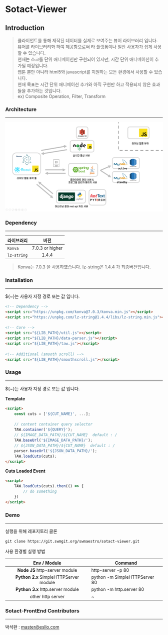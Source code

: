 # Sotact-Viewer

## Introduction

>클라이언트를 통해 제작된 데이터를 실제로 보여주는 뷰어 라이브러리 입니다.  
>뷰어를 라이브러리화 하여 제공함으로써 타 플랫폼이나 일반 사용자가 쉽게 사용할 수 있습니다.  
>현재는 스크롤 단위 애니메이션만 구현되어 있지만, 시간 단위 애니메이션이 추가될 예정입니다.  
>웹툰 뿐만 아니라 html5와 javascript를 지원하는 모든 환경에서 사용할 수 있습니다.  
>현재 목표는 시간 단위 애니메이션 추가와 아직 구현만 하고 적용되지 않은 효과들을 추가하는 것입니다.  
>ex) Composite Operation, Filter, Transform  

### Architecture

---

![architecure](arch.png)


### Dependency

---
| 라이브러리 | 버전 |
|---|:---:|
| `Konva` | 7.0.3 or higher |
| `lz-string` | 1.4.4 |
>Konva는 7.0.3 을 사용하였습니다. 
>lz-string은 1.4.4 가 최종버전입니다. 


### Installation

---

${~}는 사용자 지정 경로 또는 값 입니다.
```html
<!-- Dependency -->
<script src="https://unpkg.com/konva@7.0.3/konva.min.js"></script>
<script src="https://unpkg.com/lz-string@1.4.4/libs/lz-string.min.js"></script>

<!-- Core -->
<script src="${LIB_PATH}/util.js"></script>
<script src="${LIB_PATH}/data-parser.js"></script>
<script src="${LIB_PATH}/taw.js"></script>

<!-- Additional (smooth scroll) -->
<script src="${LIB_PATH}/smoothscroll.js"></script>
```


### Usage

---

${~}는 사용자 지정 경로 또는 값 입니다.  

**Template**
```html
<script>
    const cuts = ['${CUT_NAME}', ...];

    // content container query selector
    TAW.container('${QUERY}');
    // ${IMAGE_DATA_PATH}/${CUT_NAME}  default : /
    TAW.baseUrl('${IMAGE_DATA_PATH}/');
    // ${JSON_DATA_PATH}/${CUT_NAME}  default : /
    parser.baseUrl('${JSON_DATA_PATH}/');
    TAW.loadCuts(cuts);
</script>
```
**Cuts Loaded Event**
```html
<script>
    TAW.loadCuts(cuts).then(() => {
        // do something
    })
</script>
```


### Demo
---
실행을 위해 레포지토리 클론
```
git clone https://git.swmgit.org/swmaestro/sotact-viewer.git
```
사용 환경별 실행 방법  

| Env / Module | Command |
|:---:|---|
| **Node JS** http-server module | http-server -p 80|
| **Python 2.x** SimpleHTTPServer module | python -m SimpleHTTPServer 80 |
| **Python 3.x** http.server module | python -m http.server 80 |
| other http server | ~ |



### Sotact-FrontEnd Contributors

---

박석환 : master@esllo.com
